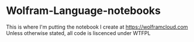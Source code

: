 # Wolfram-Language-notebooks
This is where I'm putting the notebook I create at https://wolframcloud.com
Unless otherwise stated, all code is liscenced under WTFPL
